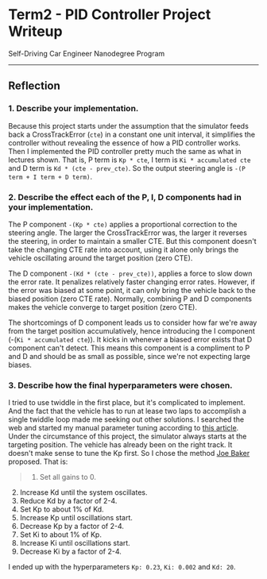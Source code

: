# Term2 - PID Controller Project Writeup
Self-Driving Car Engineer Nanodegree Program

---

## Reflection


### 1. Describe your implementation.

Because this project starts under the assumption that the simulator feeds back a CrossTrackError (`cte`) in a constant one unit interval, it simplifies the controller without revealing the essence of how a PID controller works. Then I implemented the PID controller pretty much the same as what in lectures shown. That is, P term is `Kp * cte`, I term is `Ki * accumulated cte` and D term is `Kd * (cte - prev_cte)`. So the output steering angle is `-(P term + I term + D term)`.


### 2. Describe the effect each of the P, I, D components had in your implementation.
The P component `-(Kp * cte)` applies a proportional correction to the steering angle. The larger the CrossTrackError was, the larger it reverses the steering, in order to maintain a smaller CTE. But this component doesn't take the changing CTE rate into account, using it alone only brings the vehicle oscillating around the target position (zero CTE).


The D component `-(Kd * (cte - prev_cte))`, applies a force to slow down the error rate. It penalizes relatively faster changing error rates. However, if the error was biased at some point, it can only bring the vehicle back to the biased position (zero CTE rate). Normally, combining P and D components makes the vehicle converge to target position (zero CTE).


The shortcomings of D component leads us to consider how far we're away from the target position accumulatively, hence introducing the I component (-(`Ki * accumulated cte`)). It kicks in whenever a biased error exists that D component can't detect. This means this component is a compliment to P and D and should be as small as possible, since we're not expecting large biases.


### 3. Describe how the final hyperparameters were chosen.
I tried to use twiddle in the first place, but it's complicated to implement. And the fact that the vehicle has to run at lease two laps to accomplish a single twiddle loop made me seeking out other solutions. I searched the web and started my manual parameter tuning according to [this article](https://robotics.stackexchange.com/questions/167/what-are-good-strategies-for-tuning-pid-loops). Under the circumstance of this project, the simulator always starts at the targeting position. The vehicle has already been on the right track. It doesn't make sense to tune the Kp first. So I chose the method [Joe Baker](https://robotics.stackexchange.com/users/308/joe-baker) proposed. That is:
>1. Set all gains to 0.
2. Increase Kd until the system oscillates.
3. Reduce Kd by a factor of 2-4.
4. Set Kp to about 1% of Kd.
5. Increase Kp until oscillations start.
6. Decrease Kp by a factor of 2-4.
7. Set Ki to about 1% of Kp.
8. Increase Ki until oscillations start.
9. Decrease Ki by a factor of 2-4.

I ended up with the hyperparameters `Kp: 0.23`, `Ki: 0.002` and `Kd: 20`.
